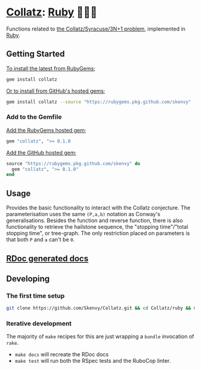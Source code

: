 # [Collatz](https://github.com/Skenvy/Collatz): [Ruby](https://github.com/Skenvy/Collatz/tree/main/ruby) 🔻💎🔻
Functions related to [the Collatz/Syracuse/3N+1 problem](https://en.wikipedia.org/wiki/Collatz_conjecture), implemented in [Ruby](https://www.ruby-lang.org/).
## Getting Started
[To install the latest from RubyGems](https://rubygems.org/gems/collatz);
```sh
gem install collatz
```
[Or to install from GitHub's hosted gems](https://github.com/Skenvy/Collatz/packages/1636643);
```sh
gem install collatz --source "https://rubygems.pkg.github.com/skenvy"
```
### Add to the Gemfile
[Add the RubyGems hosted gem](https://rubygems.org/gems/collatz);
```ruby
gem "collatz", ">= 0.1.0
```
[Add the GitHub hosted gem](https://github.com/Skenvy/Collatz/packages/1636643);
```ruby
source "https://rubygems.pkg.github.com/skenvy" do
  gem "collatz", ">= 0.1.0"
end
```
## Usage
Provides the basic functionality to interact with the Collatz conjecture.
The parameterisation uses the same `(P,a,b)` notation as Conway's generalisations.
Besides the function and reverse function, there is also functionality to retrieve the hailstone sequence, the "stopping time"/"total stopping time", or tree-graph. 
The only restriction placed on parameters is that both `P` and `a` can't be `0`.
## [RDoc generated docs](https://skenvy.github.io/Collatz/ruby)
## Developing
### The first time setup
```sh
git clone https://github.com/Skenvy/Collatz.git && cd Collatz/ruby && make setup
```
### Iterative development
The majority of `make` recipes for this are just wrapping a `bundle` invocation of `rake`.
* `make docs` will recreate the RDoc docs
* `make test` will run both the RSpec tests and the RuboCop linter.
